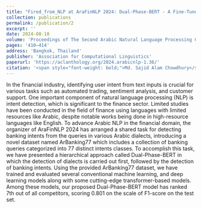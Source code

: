 ```yaml
---
title: "Fired_from_NLP at AraFinNLP 2024: Dual-Phase-BERT - A Fine-Tuned Transformer-Based Model for Multi-Dialect Intent Detection in The Financial Domain for The Arabic Language"
collection: publications
permalink: /publication/2
excerpt: ''
date: 2024-08-10
volume: 'Proceedings of The Second Arabic Natural Language Processing Conference'
pages: '410–414'
address: 'Bangkok, Thailand'
publisher: 'Association for Computational Linguistics'
paperurl: 'https://aclanthology.org/2024.arabicnlp-1.36/'
citation: '<span style="font-weight: bold;">Md. Sajid Alam Chowdhury</span>, Mostak Chowdhury, Anik Shanto, Hasan Murad, and Udoy Das.'
---
```


In the financial industry, identifying user intent from text inputs is crucial for various tasks such as automated trading, sentiment analysis, and customer support. One important component of natural language processing (NLP) is intent detection, which is significant to the finance sector. Limited studies have been conducted in the field of finance using languages with limited resources like Arabic, despite notable works being done in high-resource languages like English. To advance Arabic NLP in the financial domain, the organizer of AraFinNLP 2024 has arranged a shared task for detecting banking intents from the queries in various Arabic dialects, introducing a novel dataset named ArBanking77 which includes a collection of banking queries categorized into 77 distinct intents classes. To accomplish this task, we have presented a hierarchical approach called Dual-Phase-BERT in which the detection of dialects is carried out first, followed by the detection of banking intents. Using the provided ArBanking77 dataset, we have trained and evaluated several conventional machine learning, and deep learning models along with some cutting-edge transformer-based models. Among these models, our proposed Dual-Phase-BERT model has ranked 7th out of all competitors, scoring 0.801 on the scale of F1-score on the test set.